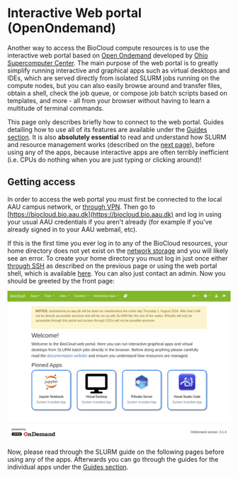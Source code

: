 # Interactive Web portal (OpenOndemand)
Another way to access the BioCloud compute resources is to use the interactive web portal based on [Open Ondemand](https://openondemand.org/) developed by [Ohio Supercomputer Center](https://www.osc.edu/). The main purpose of the web portal is to greatly simplify running interactive and graphical apps such as virtual desktops and IDEs, which are served directly from isolated SLURM jobs running on the compute nodes, but you can also easily browse around and transfer files, obtain a shell, check the job queue, or compose job batch scripts based on templates, and more - all from your browser without having to learn a multitude of terminal commands.

This page only describes briefly how to connect to the web portal. Guides detailing how to use all of its features are available under the [Guides section](../guides/webportal/files.md). It is also **absolutely essential** to read and understand how SLURM and resource management works (described on the [next page]()), before using any of the apps, because interactive apps are often terribly inefficient (i.e. CPUs do nothing when you are just typing or clicking around)!

## Getting access
In order to access the web portal you must first be connected to the local AAU campus network, or [through VPN](ssh.md#vpn). Then go to [https://biocloud.bio.aau.dk](https://biocloud.bio.aau.dk) and log in using your usual AAU credentials if you aren't already (for example if you've already signed in to your AAU webmail, etc).

If this is the first time you ever log in to any of the BioCloud resources, your home directory does not yet exist on the [network storage](../storage.md) and you will likely see an error. To create your home directory you must log in just once either [through SSH](ssh.md) as described on the previous page or using the web portal shell, which is available [here](https://biocloud.bio.aau.dk/pun/sys/shell). You can also just contact an admin. Now you should be greeted by the front page:

![web portal front page](img/frontpage.png)

Now, please read through the SLURM guide on the following pages before using any of the apps. Afterwards you can go through the guides for the individual apps under the [Guides section](../guides/webportal/files.md).